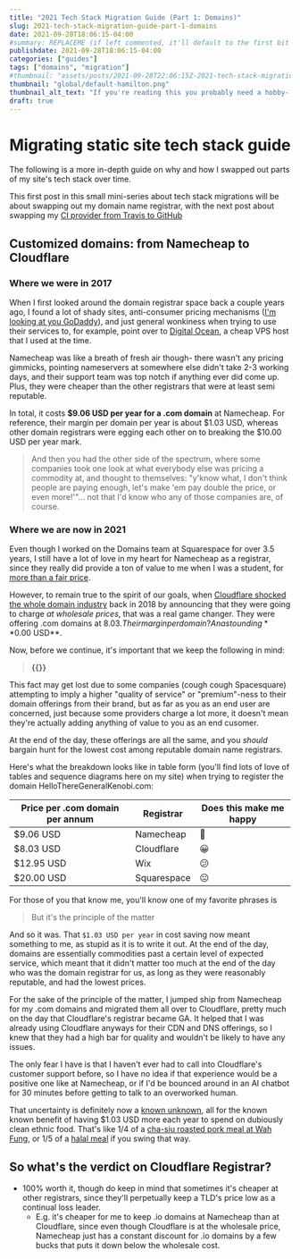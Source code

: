 ```yaml
---
title: "2021 Tech Stack Migration Guide (Part 1: Domains)"
slug: 2021-tech-stack-migration-guide-part-1-domains
date: 2021-09-28T18:06:15-04:00
#summary: REPLACEME (if left commented, it'll default to the first bit of the content itself)
publishdate: 2021-09-28T18:06:15-04:00
categories: ["guides"]
tags: ["domains", "migration"]
#thumbnail: "assets/posts/2021-09-28T22:06:15Z-2021-tech-stack-migration-guide/hero.jpg"
thumbnail: "global/default-hamilton.png"
thumbnail_alt_text: "If you're reading this you probably need a hobby- have you considered DnD?"
draft: true
---
```

# Migrating static site tech stack guide
The following is a more in-depth guide on why and how I swapped out
parts of my site's tech stack over time.

This first post in this small mini-series about tech stack migrations will
be about swapping out my domain name registrar, with the next post about
swapping my [CI provider from Travis to GitHub](#TODO)

## Customized domains: from Namecheap to Cloudflare
### Where we were in 2017
When I first looked around the domain registrar space back a couple years
ago, I found a lot of shady sites, anti-consumer pricing mechanisms ([I'm
looking at you GoDaddy](https://news.ycombinator.com/item?id=18655630)), and
just general wonkiness when trying to use their services to, for example, point
over to [Digital Ocean](https://www.digitalocean.com/), a cheap VPS host that
I used at the time.

Namecheap was like a breath of fresh air though- there wasn't any pricing
gimmicks, pointing nameservers at somewhere else didn't take 2-3 working days,
and their support team was top notch if anything ever did come up. Plus, they
were cheaper than the other registrars that were at least semi reputable.

In total, it costs **$9.06 USD per year for a .com domain** at Namecheap. For
reference, their margin per domain per year is about $1.03 USD, whereas other
domain registrars were egging each other on to breaking the $10.00 USD per year
mark.

> And then you had the other side of the spectrum, where some companies took
one look at what everybody else was pricing a commodity at, and thought to
themselves: "y'know what, I don't think people are paying enough, let's make
'em pay double the price, or even more!'"... not that I'd know who any of
those companies are, of course.

### Where we are now in 2021
Even though I worked on the Domains team at Squarespace for over 3.5 years,
I still have a lot of love in my heart for Namecheap as a registrar, since
they really did provide a ton of value to me when I was a student, for
[more than a fair price](https://www.namecheap.com/blog/launch-an-xyz-and-a-drone/).

However, to remain true to the spirit of our goals, when [Cloudflare shocked
the whole domain industry](https://blog.cloudflare.com/cloudflare-registrar/)
back in 2018 by announcing that they were going to charge *at wholesale prices*,
that was a real game changer. They were offering .com domains at $8.03. Their
margin per domain? An astounding **$0.00 USD**.

Now, before we continue, it's important that we keep the following in mind:

> **{{<colored text="Domain names are commodities, and domain registrars are fungible" bg-color="var(--background-color)" text-color="red">}}**

This fact may get lost due to some companies (cough cough Spacesquare)
attempting to imply a higher "quality of service" or "premium"-ness to their
domain offerings from their brand, but as far as you as an end user are
concerned, just because some providers charge a lot more, it doesn't mean
they're actually adding anything of value to you as an end cusomer.

At the end of the day, these offerings are all the same, and you _should_
bargain hunt for the lowest cost among reputable domain name registrars.

Here's what the breakdown looks like in table form (you'll find lots of love
of tables and sequence diagrams here on my site) when trying to register the
domain HelloThereGeneralKenobi.com:

|Price per .com domain per annum|Registrar|Does this make me happy|
|--|--|--|
|$9.06 USD|Namecheap|🙂|
|$8.03 USD|Cloudflare|😀|
|$12.95 USD|Wix|😕|
|$20.00 USD|Squarespace|😐|

For those of you that know me, you'll know one of my favorite phrases is

> But it's the principle of the matter

And so it was. That `$1.03 USD per year` in cost saving now meant something
to me, as stupid as it is to write it out. At the end of the day, domains
are essentially commodities past a certain level of expected service, which
meant that it didn't matter too much at the end of the day who was the domain
registrar for us, as long as they were reasonably reputable, and had the
lowest prices.

For the sake of the principle of the matter, I jumped ship from Namecheap for
my .com domains and migrated them all over to Cloudflare, pretty much on the
day that Cloudflare's registrar became GA. It helped that I was already
using Cloudflare anyways for their CDN and DNS offerings, so I knew that they
had a high bar for quality and wouldn't be likely to have any issues.

The only fear I have is that I haven't ever had to call into Cloudflare's
customer support before, so I have no idea if that experience would be a
positive one like at Namecheap, or if I'd be bounced around in an AI chatbot
for 30 minutes before getting to talk to an overworked human.

That uncertainty is definitely now a [known unknown](https://en.wikipedia.org/wiki/There_are_known_knowns), all for the known known benefit of having $1.03 USD
more each year to spend on dubiously clean ethnic food. That's like 1/4 of
a [cha-siu roasted pork meal at Wah Fung](https://goo.gl/maps/bMN2wKHR2GNCYVc96),
or 1/5 of a [halal meal](https://en.wikipedia.org/wiki/Halal_cart) if you swing that way.

## So what's the verdict on Cloudflare Registrar?
- 100% worth it, though do keep in mind that sometimes it's cheaper at other
  registrars, since they'll perpetually keep a TLD's price low as a continual
  loss leader.
  - E.g. it's cheaper for me to keep .io domains at Namecheap than at Cloudflare,
    since even though Cloudflare is at the wholesale price, Namecheap just has
    a constant discount for .io domains by a few bucks that puts it down below
    the wholesale cost.
